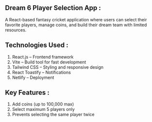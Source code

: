  ## Dream 6 Player Selection App :
 A React-based fantasy cricket application where users can select their favorite players, manage coins, and build their dream team with limited resources.

 ## Technologies Used :
1. React.js – Frontend framework
2. Vite – Build tool for fast development
3. Tailwind CSS – Styling and responsive design
4. React Toastify – Notifications
5. Netlify – Deployment

## Key Features : 
1. Add coins (up to 100,000 max) 
2. Select maximum 5 players only
3. Prevents selecting the same player twice